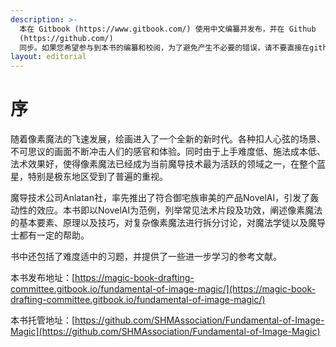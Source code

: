 ```yaml
---
description: >-
  本在 Gitbook (https://www.gitbook.com/) 使用中文编纂并发布，并在 Github
  (https://github.com/)
  同步。如果您希望参与到本书的编纂和校阅，为了避免产生不必要的错误，请不要直接在github点击编辑并进行更新，而是通过提交PR，或者通过github发issue提交邮箱与准备编纂的内容，我们经过审核后会为您开通gitbook攥写权限。
layout: editorial
---
```


# 序

随着像素魔法的飞速发展，绘画进入了一个全新的新时代。各种扣人心弦的场景、不可思议的画面不断冲击人们的感官和体验。同时由于上手难度低、施法成本低、法术效果好，使得像素魔法已经成为当前魔导技术最为活跃的领域之一，在整个蓝星，特别是极东地区受到了普遍的重视。

魔导技术公司Anlatan社，率先推出了符合御宅族审美的产品NovelAI，引发了轰动性的效应。本书即以NovelAI为范例，列举常见法术片段及功效，阐述像素魔法的基本要素、原理以及技巧，对复杂像素魔法进行拆分讨论，对魔法学徒以及魔导士都有一定的帮助。

书中还包括了难度适中的习题，并提供了一些进一步学习的参考文献。



本书发布地址：[https://magic-book-drafting-committee.gitbook.io/fundamental-of-image-magic/](https://magic-book-drafting-committee.gitbook.io/fundamental-of-image-magic/)

本书托管地址：[https://github.com/SHMAssociation/Fundamental-of-Image-Magic](https://github.com/SHMAssociation/Fundamental-of-Image-Magic)
